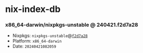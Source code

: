 # nix-index-db
### x86_64-darwin/nixpkgs-unstable @ 240421.f2d7a28
- Nixpkgs: `nixpkgs-unstable`@[`f2d7a28`](https://github.com/NixOS/nixpkgs/commit/f2d7a289c5a5ece8521dd082b81ac7e4a57c2c5c)
- Platform: `x86_64-darwin`
- Date: `20240421082059`
